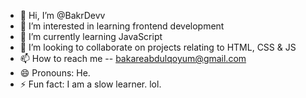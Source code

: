 - 👋 Hi, I’m @BakrDevv
- 👀 I’m interested in learning frontend development
- 🌱 I’m currently learning JavaScript
- 💞️ I’m looking to collaborate on projects relating to HTML, CSS & JS
- 📫 How to reach me -- bakareabdulqoyum@gmail.com
- 😄 Pronouns: He.
- ⚡ Fun fact: I am a slow learner. lol.

<!---
BakrDevv/BakrDevv is a ✨ special ✨ repository because its `README.md` (this file) appears on your GitHub profile.
You can click the Preview link to take a look at your changes.
--->
